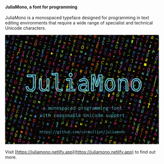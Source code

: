 #### JuliaMono, a font for programming

JuliaMono is a monospaced typeface designed for programming in text editing environments that require a wide range of specialist and technical Unicode characters. 

![image](https://github.com/cormullion/juliamonomaster/blob/master/images/specimen_1.png)

Visit [https://juliamono.netlify.app](https://juliamono.netlify.app) to find out more.
